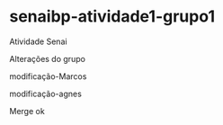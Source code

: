 # senaibp-atividade1-grupo1
Atividade Senai

Alterações do grupo


modificação-Marcos

modificação-agnes

Merge ok
